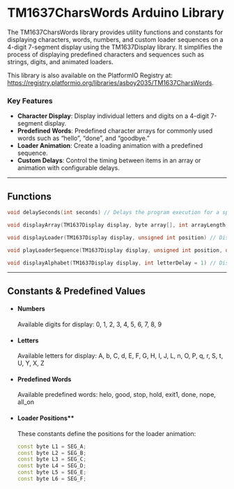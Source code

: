 # TM1637CharsWords Arduino Library

The TM1637CharsWords library provides utility functions and constants for displaying characters, words, numbers, and custom loader sequences on a 4-digit 7-segment display using the TM1637Display library. It simplifies the process of displaying predefined characters and sequences such as strings, digits, and animated loaders.

This library is also available on the PlatformIO Registry at: https://registry.platformio.org/libraries/asboy2035/TM1637CharsWords.

### Key Features
- **Character Display**: Display individual letters and digits on a 4-digit 7-segment display.
- **Predefined Words**: Predefined character arrays for commonly used words such as “hello”, “done”, and “goodbye.”
- **Loader Animation**: Create a loading animation with a predefined sequence.
- **Custom Delays**: Control the timing between items in an array or animation with configurable delays.

---

## Functions

```c++
void delaySeconds(int seconds) // Delays the program execution for a specified number of seconds.
```

```c++
void displayArray(TM1637Display display, byte array[], int arrayLength, int itemDelay = 1) // Displays a sequence of characters (from the array[]) on the 4-digit display, with a delay between each item.
```

```c++
void displayLoader(TM1637Display display, unsigned int position) // Displays a loader animation at a specific position on the 7-segment display.
```

```c++
void playLoaderSequence(TM1637Display display, unsigned int position, unsigned int times) // Plays the loader animation sequence a specified number of times at the given position.
```

```c++
void displayAlphabet(TM1637Display display, int letterDelay = 1) // Displays the entire alphabet on the 7-segment display, one letter at a time.
```
---

## Constants & Predefined Values

- #### Numbers
    Available digits for display: 0, 1, 2, 3, 4, 5, 6, 7, 8, 9

- #### Letters
    Available letters for display: A, b, C, d, E, F, G, H, I, J, L, n, O, P, q, r, S, t, U, Y, X, Z

- #### Predefined Words
    Available predefined words: helo, good, stop, hold, exit1, done, nope, all_on

- #### Loader Positions**
    These constants define the positions for the loader animation:

    ```c++
    const byte L1 = SEG_A;
    const byte L2 = SEG_B;
    const byte L3 = SEG_C;
    const byte L4 = SEG_D;
    const byte L5 = SEG_E;
    const byte L6 = SEG_F;
    ```
